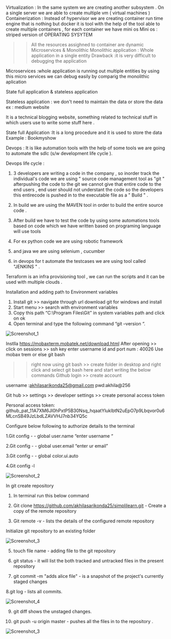 Virtualization : In the same system we are creating another subsystem .
On a single server we are able to create multiple vm ( virtual machines ) 
Containerization : Instead of hypervisor we are creating container run time engine that is nothing but docker it is tool with the help of the tool able to create multiple containers , for each container we have mini os 
Mini os : striped version of OPERATING SYSYTEM 
>>All the resources assighned to container are dynamic 
Microservices & Monolithic 
Monolithic application : Whole application in a single entity 
Drawback :it is very difficult to debugging the application 

Microservices :whole application is running out multiple entities by using this micro services we can debug easily by comparig the monolithic aplication 

State full application & stateless application 

Stateless application : we don't need to maintain the data or store the data 
ex : medium website 

It is a technical blogging website, something related to technical stuff in which users use to write some stuff here .

State full Application :It is a long procedure and it is used to store the data 
Example : Bookmyshow 


Devops : It is like automation tools with the help of some tools we are going to automate the sdlc (s/w development life cycle ).

Devops life cycle : 
1) 3 developers are writing a code in the company , so inorder track the individual's code we are using " source code management tool as "git " afterpushing the code to the git  we cannot give that entire code to the end users , end user should not understant the code so the developers this entirecode is pushed in to the executable file as a " Build " .

2) In build we are using the MAVEN tool in order to build the entire source code .

3)  After build we have to test the code by using some automations tools based on code which we have written based on programing language will use tools 

4) For ex python code we are using robotic framework 

5) and java we are using selenium , cucumber 

6)  in devops for t automate the testcases we are using tool called "JENKINS " .

Terraform is an infra provisioning tool , we can run the scripts and it can be used with multiple clouds .









Installation and adding path to Environment variables 
1.	Install git >> navigate through url download git for windows and install 
2.	Start menu >> search with environment variables 
3.	 Copy this path “C:\Program Files\Git” in system variables path and click on ok 
4.	Open terminal and type the following command “git –version “. 

 ![Screenshot_1](https://github.com/akhilasarikonda25/Commands/assets/133091109/309738a6-033f-4c1e-919d-9cd36982b5b5)
 
 Instlla https://mobaxterm.mobatek.net/download.html
 After opening >> click on sessions >> ssh key enter username id and port num : 40026
 Use mobax trem or else git bash 
 >> right now using git bash >> create folder in desktop and right click and select git bash here and start writing the below commands 
Github login >> create account 

username :akhilasarikonda25@gmail.com
pwd:akhila@256

Git hub >> settings >> developer settings >> create personal access token 

Personal access token: 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
 
Configure below following to authorize details to the terminal 

1.Git config - - global user.name “enter username “

2.Git config - - global user.email “enter ur email”

3.Git config   - - global color.ui.auto

4.Git config -l 

![Screenshot_2](https://github.com/akhilasarikonda25/Commands/assets/133091109/d726703c-b25d-4960-a7e6-cbed84544ef6)

In git create repository 
1.	In terminal run this below command 
2.	Git clone https://github.com/akhilasarikonda25/simplilearn.git    - Create a copy of the remote repository

   3.  Git remote -v     - lists the details of the configured remote repository

Initialize git repository to an existing folder 

![Screenshot_3](https://github.com/akhilasarikonda25/Commands/assets/133091109/f9e29d7b-8767-4024-b4fc-c2adad8fe733)

5. touch file name   - adding file to the git repository 

6. git status  - it will list the both tracked and untracked files in the present repository 

7. git commit -m "adds alice file"     - is a snapshot of the project's currently staged changes

8.git log    - lists all commits.

![Screenshot_4](https://github.com/akhilasarikonda25/Commands/assets/133091109/4f16b02d-9c38-4781-9884-21c8d3b83391)


9. git diff shows the unstaged changes.

10. git push -u origin master  - pushes all the files in to the repository .

![Screenshot_3](https://github.com/akhilasarikonda25/Commands/assets/133091109/c5725b25-c3d3-4e44-a400-05d777b32ac3)

